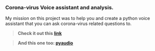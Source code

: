 ### Corona-virus Voice assistant and analysis.

My mission on this project was to help you and create a python voice assistant that you can ask corona-virus related questions to.
> **Check it out this [link](https://www.lfd.uci.edu/~gohlke/pythonlibs/#pyaudio)**

> **And this one too: [pyaudio](https://www.lfd.uci.edu/~gohlke/pythonlibs/#pyaudio)**
